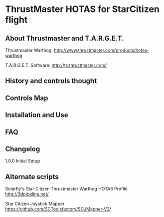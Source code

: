 # ThrustMaster HOTAS for StarCitizen flight

## About Thrustmaster and T.A.R.G.E.T.

Thrustmaster Warthog: http://www.thrustmaster.com/products/hotas-warthog

T.A.R.G.E.T. Software: http://ts.thrustmaster.com/

## History and controls thought


## Controls Map

## Installation and Use

## FAQ

## Changelog

1.0.0 Initial Setup

## Alternate scripts

Solarfly's Star Citizen Thrustmaster Warthog HOTAS Profile
http://3dpipeline.net/

Star Citizen Joystick Mapper
https://github.com/SCToolsfactory/SCJMapper-V2/